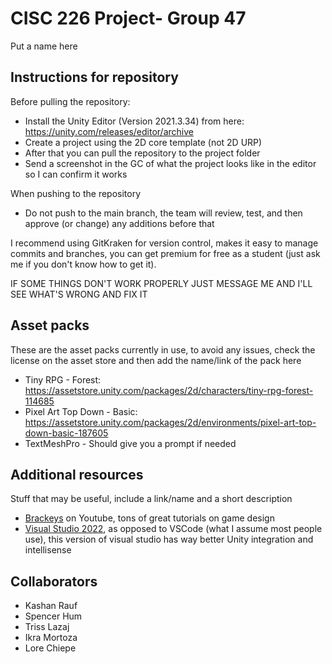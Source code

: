 # CISC 226 Project- Group 47
Put a name here

## Instructions for repository
Before pulling the repository:
* Install the Unity Editor (Version 2021.3.34) from here: https://unity.com/releases/editor/archive
* Create a project using the 2D core template (not 2D URP)
* After that you can pull the repository to the project folder
* Send a screenshot in the GC of what the project looks like in the editor so I can confirm it works

When pushing to the repository
* Do not push to the main branch, the team will review, test, and then approve (or change) any additions before that

I recommend using GitKraken for version control, makes it easy to manage commits and branches, you can get premium for free as a student (just ask me if you don't know how to get it).

IF SOME THINGS DON'T WORK PROPERLY JUST MESSAGE ME AND I'LL SEE WHAT'S WRONG AND FIX IT

## Asset packs
These are the asset packs currently in use, to avoid any issues, check the license on the asset store and then add the name/link of the pack here
* Tiny RPG - Forest: https://assetstore.unity.com/packages/2d/characters/tiny-rpg-forest-114685
* Pixel Art Top Down - Basic: https://assetstore.unity.com/packages/2d/environments/pixel-art-top-down-basic-187605
* TextMeshPro - Should give you a prompt if needed

## Additional resources
Stuff that may be useful, include a link/name and a short description
* [Brackeys](https://www.youtube.com/@Brackeys) on Youtube, tons of great tutorials on game design
* [Visual Studio 2022](https://visualstudio.microsoft.com/downloads/), as opposed to VSCode (what I assume most people use), this version of visual studio has way better Unity integration and intellisense

## Collaborators
* Kashan Rauf
* Spencer Hum
* Triss Lazaj
* Ikra Mortoza
* Lore Chiepe
